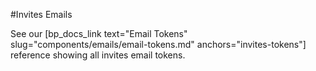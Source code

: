 #Invites Emails

See our [bp_docs_link text="Email Tokens" slug="components/emails/email-tokens.md" anchors="invites-tokens"] reference showing all invites email tokens.
